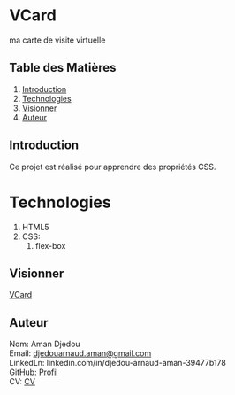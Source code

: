 # VCard
ma carte de visite virtuelle  

## Table des Matières
1. [Introduction](#Introduction)  
1. [Technologies](#Technologies)  
1. [Visionner](#Visionner)  
1. [Auteur](#Auteur)  


## Introduction
Ce projet est réalisé pour apprendre des propriétés CSS.  

# Technologies
1. HTML5
1. CSS:
   1. flex-box
## Visionner
[VCard](https://djedou.github.io/VCard/)  

## Auteur
Nom: Aman Djedou  
Email: djedouarnaud.aman@gmail.com  
LinkedLn: linkedin.com/in/djedou-arnaud-aman-39477b178  
GitHub: [Profil](https://github.com/djedou)  
CV: [CV](https://djedou.github.io/Mon-CV/)  

